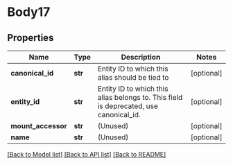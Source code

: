 # Body17

## Properties
Name | Type | Description | Notes
------------ | ------------- | ------------- | -------------
**canonical_id** | **str** | Entity ID to which this alias should be tied to | [optional] 
**entity_id** | **str** | Entity ID to which this alias belongs to. This field is deprecated, use canonical_id. | [optional] 
**mount_accessor** | **str** | (Unused) | [optional] 
**name** | **str** | (Unused) | [optional] 

[[Back to Model list]](../README.md#documentation-for-models) [[Back to API list]](../README.md#documentation-for-api-endpoints) [[Back to README]](../README.md)

